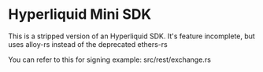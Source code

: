 # Hyperliquid Mini SDK

This is a stripped version of an Hyperliquid SDK. It's feature incomplete, but uses alloy-rs instead of the deprecated ethers-rs

You can refer to this for signing example:
src/rest/exchange.rs
